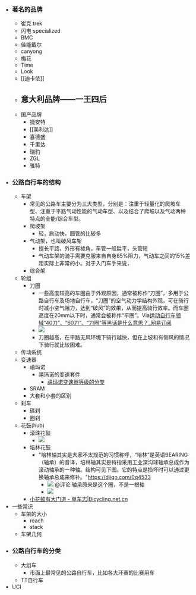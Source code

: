 - ### 著名的品牌
    - 崔克 trek
    - 闪电 specialized
    - BMC
    - 佳能戴尔
    - canyong
    - 梅花
    - Time
    - Look
    - [[迪卡侬]]
    - 意大利品牌——一王四后
        - 
    - 国产品牌
        - 捷安特
        - [[美利达]]
        - 喜德盛
        - 千里达
        - 瑞豹
        - ZGL
        - 骓特
- ### 公路自行车的结构
    - 车架
        - 常见的公路车主要分为三大类型，分别是：注重于轻量化的爬坡车型、注重于平路气动性能的气动车型、以及结合了爬坡以及气动两种特点的全能/综合车型。
        - 爬坡架
            - 轻，启动快，圆管的比较多
        - 气动架，也叫破风车架
            - 擅长平路，外形有棱角，车管一般扁平，头管短
            - 气动车架的骑手需要克服来自自身85%阻力，气动车之间的15%差距实际上非常的小。对于入门车手来说，
        - 综合架
    - 轮组
        - 刀圈
            - 一些高度较高的车圈由于外观原因，通常被称作“刀圈”，多用于公路自行车及场地自行车，“刀圈”的空气动力学结构外观，可在骑行时减小空气阻力，达到“破风”的效果，从而提高骑行效率。而车圈高度在20mm以下时，通常会被称作“平圈”。Via[运动自行车领域“40刀”、“60刀”、“刀圈”等黑话是什么意思？_网易订阅](https://www.163.com/dy/article/D78F4V2H0523LBS9.html)
            - ![](https://firebasestorage.googleapis.com/v0/b/firescript-577a2.appspot.com/o/imgs%2Fapp%2Fxinyiheng%2FqVjn7EEld4.png?alt=media&token=5980c299-f0b1-49c6-b214-18f048282aab)
            - 刀圈越高，在平路无风环境下骑行越快，但在上坡和有侧风的情况下骑行就比较困难。
    - 传动系统
    - 变速器
        - 禧玛诺
            - 禧玛诺的变速套件
                - [禧玛诺变速器等级的分类](http://xstarcd.github.io/wiki/Bike/shimano_level.html)
        - SRAM
        - 大套和小套的区别
    - 刹车
        - 碟刹
        - 圈刹
    - 花鼓(hub)
        - 滚珠花鼓
            - ![](https://firebasestorage.googleapis.com/v0/b/firescript-577a2.appspot.com/o/imgs%2Fapp%2Fxinyiheng%2F1h3nRKKFfa.png?alt=media&token=c5d6d81a-c6d4-4f0c-af20-9710ae6dda0d)
        - 培林花鼓
            - "培林轴其实是大家不太规范的习惯称呼，“培林”是英语BEARING（轴承）的音译，培林轴其实是特指采用工业深沟球轴承总成作为滚动轴承的一种轴。结构可见下图。它的特点是损坏时可以通过更换轴承总成来修补。"https://diigo.com/0q4533
                - ![](https://firebasestorage.googleapis.com/v0/b/firescript-577a2.appspot.com/o/imgs%2Fapp%2Fxinyiheng%2FsjO8Y5dDu8.png?alt=media&token=3867681b-f81a-4ac1-b06e-f4b9204e7114) @评论:轴承原来是这个圈，不是一根轴
                - ![](https://firebasestorage.googleapis.com/v0/b/firescript-577a2.appspot.com/o/imgs%2Fapp%2Fxinyiheng%2FzioDytHMXm.png?alt=media&token=3ac7324b-2b1d-4fc4-9f26-32adc996a6b2)
        - [小花鼓有大门道 - 单车志|Bicycling.net.cn](https://www.bicycling.net.cn/index.php?route=article/article&blog_article_id=7172)
- 一些常识
    - 车架的大小
        - reach
        - stack
    - 车架几何
- ### 公路自行车的分类 
    - 大组车
        - 市面上最常见的公路自行车，比如各大环赛的比赛用车
    - TT自行车
- UCI
